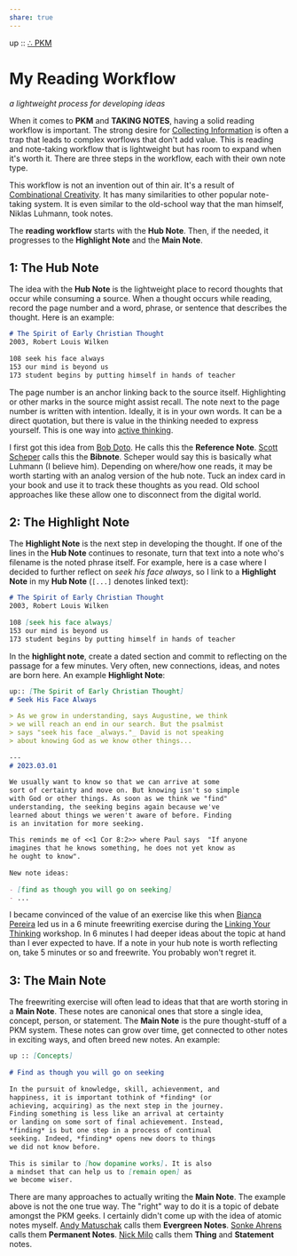 ```yaml
---  
share: true  
---  
```

up :: [∴ PKM](./%E2%88%B4-PKM.md)  
  
# My Reading Workflow  
*a lightweight process for developing ideas*  
  
When it comes to **PKM** and **TAKING NOTES**, having a solid reading workflow is important. The strong desire for [Collecting Information](./Collecting-Information.md) is often a trap that leads to complex worflows that don't add value. This is reading and note-taking workflow that is lightweight but has room to expand when it's worth it. There are three steps in the workflow, each with their own note type.   
  
This workflow is not an invention out of thin air. It's a result of [Combinational Creativity](../Combinational%20Creativity.md). It has many similarities to other popular note-taking system. It is even similar to the old-school way that the man himself, Niklas Luhmann, took notes.   
  
The **reading workflow** starts with the **Hub Note**. Then, if the needed, it progresses to the **Highlight Note** and the **Main Note**.  
  
## 1: The Hub Note  
The idea with the **Hub Note** is the lightweight place to record thoughts that occur while consuming a source. When a thought occurs while reading, record the page number and a word, phrase, or sentence that describes the thought. Here is an example:  
  
```markdown  
# The Spirit of Early Christian Thought  
2003, Robert Louis Wilken  
  
108 seek his face always  
153 our mind is beyond us  
173 student begins by putting himself in hands of teacher  
```  
  
The page number is an anchor linking back to the source itself. Highlighting or other marks in the source might assist recall. The note next to the page number is written with intention. Ideally, it is in your own words. It can be a direct quotation, but there is value in the thinking needed to express yourself. This is one way into [active thinking](./active-thinking.md).  
  
I first got this idea from [Bob Doto](https://writing.bobdoto.computer/what-is-a-literature-note/). He calls this the **Reference Note**. [Scott Scheper]() calls this the **Bibnote**. Scheper would say this is basically what Luhmann (I believe him). Depending on where/how one reads, it may be worth starting with an analog version of the hub note. Tuck an index card in your book and use it to track these thoughts as you read. Old school approaches like these allow one to disconnect from the digital world.  
  
## 2: The Highlight Note  
The **Highlight Note** is the next step in developing the thought. If one of the lines in the **Hub Note** continues to resonate, turn that text into a note who's filename is the noted phrase itself. For example, here is a case where I decided to further reflect on *seek his face always*, so I link to a **Highlight Note** in my **Hub Note** (`[...]` denotes linked text):  
  
```markdown  
# The Spirit of Early Christian Thought  
2003, Robert Louis Wilken  
  
108 [seek his face always]  
153 our mind is beyond us  
173 student begins by putting himself in hands of teacher  
```  
  
In the **highlight note**, create a dated section and commit to reflecting on the passage for a few minutes. Very often, new connections, ideas, and notes are born here. An example **Highlight Note**:  
  
```markdown  
up:: [The Spirit of Early Christian Thought]  
# Seek His Face Always  
  
> As we grow in understanding, says Augustine, we think   
> we will reach an end in our search. But the psalmist   
> says "seek his face _always."_ David is not speaking   
> about knowing God as we know other things...  
  
---  
# 2023.03.01  
  
We usually want to know so that we can arrive at some   
sort of certainty and move on. But knowing isn't so simple  
with God or other things. As soon as we think we "find"   
understanding, the seeking begins again because we've   
learned about things we weren't aware of before. Finding   
is an invitation for more seeking.  
  
This reminds me of <<1 Cor 8:2>> where Paul says  "If anyone   
imagines that he knows something, he does not yet know as   
he ought to know".   
  
New note ideas:  
  
- [find as though you will go on seeking]  
- ...  
```  
  
I became convinced of the value of an exercise like this when [Bianca Pereira](https://biancapereira.me/) led us in a 6 minute freewriting exercise during the [Linking Your Thinking](https://linkingyourthinking.com) workshop. In 6 minutes I had deeper ideas about the topic at hand than I ever expected to have. If a note in your hub note is worth reflecting on, take 5 minutes or so and freewrite. You probably won't regret it.   
  
## 3: The Main Note  
The freewriting exercise will often lead to ideas that that are worth storing in a **Main Note**. These notes are canonical ones that store a single idea, concept, person, or statement. The **Main Note** is the pure thought-stuff of a PKM system. These notes can grow over time, get connected to other notes in exciting ways, and often breed new notes. An example:  
  
```markdown  
up :: [Concepts]  
  
# Find as though you will go on seeking  
  
In the pursuit of knowledge, skill, achievenment, and   
happiness, it is important tothink of *finding* (or  
achieving, acquiring) as the next step in the journey.  
Finding something is less like an arrival at certainty   
or landing on some sort of final achievement. Instead,   
*finding* is but one step in a process of continual   
seeking. Indeed, *finding* opens new doors to things   
we did not know before.  
  
This is similar to [how dopamine works]. It is also   
a mindset that can help us to [remain open] as   
we become wiser.   
```  
  
There are many approaches to actually writing the **Main Note**. The example above is not the one true way. The "right" way to do it is a topic of debate amongst the PKM geeks. I certainly didn't come up with the idea of atomic notes myself. [Andy Matuschak](https://notes.andymatuschak.org/Evergreen_notes) calls them **Evergreen Notes**. [Sonke Ahrens](https://twitter.com/soenke_ahrens?lang=en) calls them **Permanent Notes**. [Nick Milo](https://twitter.com/NickMilo) calls them **Thing** and **Statement** notes.  